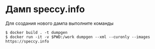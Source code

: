 # Дамп speccy.info

Для создания нового дампа выполните команды

```
$ docker build . -t dumpgen
$ docker run -it -v $PWD:/work dumpgen --xml --curonly --images https://speccy.info
```
